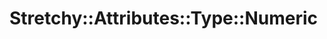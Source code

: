 # Stretchy::Attributes::Type::Numeric [](#module-Stretchy::Attributes::Type::Numeric) [](#top)

    
